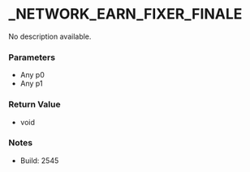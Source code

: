 # _NETWORK_EARN_FIXER_FINALE

No description available.

### Parameters
* Any p0
* Any p1

### Return Value
* void

### Notes
* Build: 2545

